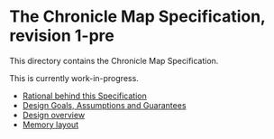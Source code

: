 # The Chronicle Map Specification, revision 1-pre

This directory contains the Chronicle Map Specification.

This is currently work-in-progress.

 - [Rational behind this Specification](0-purposes.md)
 - [Design Goals, Assumptions and Guarantees](1-design-goals.md)
 - [Design overview](2-design-overview.md)
 - [Memory layout](3-memory-layout.md)
